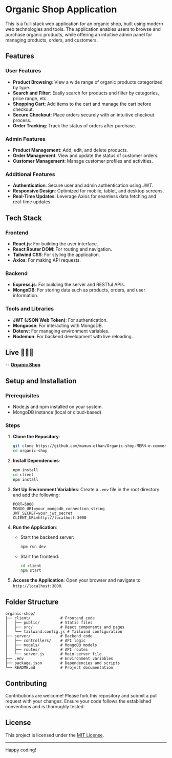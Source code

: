 # Organic Shop Application

This is a full-stack web application for an organic shop, built using modern web technologies and tools. The application enables users to browse and purchase organic products, while offering an intuitive admin panel for managing products, orders, and customers.

## Features

### User Features

- **Product Browsing**: View a wide range of organic products categorized by type.
- **Search and Filter**: Easily search for products and filter by categories, price range, etc.
- **Shopping Cart**: Add items to the cart and manage the cart before checkout.
- **Secure Checkout**: Place orders securely with an intuitive checkout process.
- **Order Tracking**: Track the status of orders after purchase.

### Admin Features

- **Product Management**: Add, edit, and delete products.
- **Order Management**: View and update the status of customer orders.
- **Customer Management**: Manage customer profiles and activities.

### Additional Features

- **Authentication**: Secure user and admin authentication using JWT.
- **Responsive Design**: Optimized for mobile, tablet, and desktop screens.
- **Real-Time Updates**: Leverage Axios for seamless data fetching and real-time updates.

## Tech Stack

### Frontend

- **React.js**: For building the user interface.
- **React Router DOM**: For routing and navigation.
- **Tailwind CSS**: For styling the application.
- **Axios**: For making API requests.

### Backend

- **Express.js**: For building the server and RESTful APIs.
- **MongoDB**: For storing data such as products, orders, and user information.

### Tools and Libraries

- **JWT (JSON Web Token)**: For authentication.
- **Mongoose**: For interacting with MongoDB.
- **Dotenv**: For managing environment variables.
- **Nodemon**: For backend development with live reloading.

## Live 🚀🚀🚀

-- [**Organic Shop**](https://organic-shop-ten.vercel.app/)

## Setup and Installation

### Prerequisites

- Node.js and npm installed on your system.
- MongoDB instance (local or cloud-based).

### Steps

1. **Clone the Repository**:

   ```bash
   git clone https://github.com/mamun-ethan/Organic-shop-MERN-e-commerce.git
   cd organic-shop
   ```

2. **Install Dependencies**:

   ```bash
   npm install
   cd client
   npm install
   ```

3. **Set Up Environment Variables**:
   Create a `.env` file in the root directory and add the following:

   ```env
   PORT=5000
   MONGO_URI=your_mongodb_connection_string
   JWT_SECRET=your_jwt_secret
   CLIENT_URL=http://localhost:3000
   ```

4. **Run the Application**:

   - Start the backend server:
     ```bash
     npm run dev
     ```
   - Start the frontend:
     ```bash
     cd client
     npm start
     ```

5. **Access the Application**:
   Open your browser and navigate to `http://localhost:3000`.

## Folder Structure

```
organic-shop/
├── client/             # Frontend code
│   ├── public/         # Static files
│   ├── src/            # React components and pages
│   └── tailwind.config.js # Tailwind configuration
├── server/             # Backend code
│   ├── controllers/    # API logic
│   ├── models/         # MongoDB models
│   ├── routes/         # API routes
│   └── server.js       # Main server file
├── .env                # Environment variables
├── package.json        # Dependencies and scripts
└── README.md           # Project documentation
```

## Contributing

Contributions are welcome! Please fork this repository and submit a pull request with your changes. Ensure your code follows the established conventions and is thoroughly tested.

## License

This project is licensed under the [MIT License](LICENSE).

---

Happy coding!
